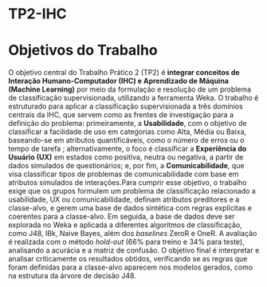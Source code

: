 # TP2-IHC

# Objetivos do Trabalho

O objetivo central do Trabalho Prático 2 (TP2) é **integrar conceitos de Interação Humano-Computador (IHC) e Aprendizado de Máquina (Machine Learning)** por meio da formulação e resolução de um problema de classificação supervisionada, utilizando a ferramenta Weka. O trabalho é estruturado para aplicar a classificação supervisionada a três domínios centrais da IHC, que servem como as frentes de investigação para a definição do problema: primeiramente, a **Usabilidade**, com o objetivo de classificar a facilidade de uso em categorias como Alta, Média ou Baixa, baseando-se em atributos quantificáveis, como o número de erros ou o tempo de tarefa ; alternativamente, o foco é classificar a **Experiência do Usuário (UX)** em estados como positiva, neutra ou negativa, a partir de dados simulados de questionários; e, por fim, a **Comunicabilidade**, que visa classificar tipos de problemas de comunicabilidade com base em atributos simulados de interações.Para cumprir esse objetivo, o trabalho exige que os grupos formulem um problema de classificação relacionado a usabilidade, UX ou comunicabilidade, definam atributos preditores e a classe-alvo, e gerem uma base de dados sintética com regras explícitas e coerentes para a classe-alvo. Em seguida, a base de dados deve ser explorada no Weka e aplicada a diferentes algoritmos de classificação, como J48, IBk, Naive Bayes, além dos *baselines* ZeroR e OneR. A avaliação é realizada com o método *hold-out* (66% para treino e 34% para teste), analisando a acurácia e a matriz de confusão. O objetivo final é interpretar e analisar criticamente os resultados obtidos, verificando se as regras que foram definidas para a classe-alvo aparecem nos modelos gerados, como na estrutura da árvore de decisão J48.
